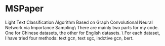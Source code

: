 # MSPaper
Light Text Classification Algorithm Based on Graph Convolutional Neural Network via Importance Sampling\\
There are mainly two parts for my code. One for Chinese datasets, the other for English datasets. \\
For each dataset, I have tried four methods: text gcn, text sgc, indctive gcn, bert.
